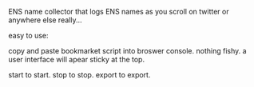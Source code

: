 ENS name collector that logs ENS names as you scroll on twitter or anywhere else really...

easy to use: 

copy and paste bookmarket script into broswer console. nothing fishy.
a user interface will apear sticky at the top. 

start to start.
stop to stop.
export to export.

